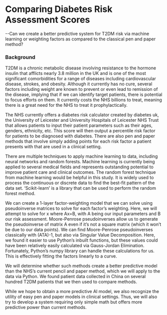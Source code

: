 # Comparing Diabetes Risk Assessment Scores
--Can we create a better predictive system  for T2DM risk via machine learning or weighting factors as compared to the classical pen and paper method? 

### Background
  T2DM is a chronic metabolic disease involving resistance to the hormone insulin that afflicts nearly 3.8 million in the UK and is one of the most significant comorbidities for a range of diseases including cardiovascular disease, strokes, and obesity. Although it currently has no cure, several factors including weight are known to prevent or even lead to remission of the disease, implying that if we can identify target patients, there is potential to focus efforts on them. It currently costs the NHS billions to treat, meaning there is a great need for the NHS to treat it prophylactically. 
  
  The NHS currently offers a diabetes risk calculator created by diabetes uk, the University of Leicester and University Hospitals of Leicester NHS Trust that allows patients to input their patient parameters such as their ages, genders, ethnicity, etc. This score will then output a percentile risk factor for patients to be diagnosed with diabetes. There are also pen and paper methods that involve simply adding points for each risk factor a patient presents with that are used in a clinical setting. 
  
  There are multiple techniques to apply machine learning to data, including neural networks and random forests. Machine learning is currently being applied to several medical fields and represents outstanding potential to improve patient care and clinical outcomes. The random forest technique from machine learning would be helpful in this study. It is widely used to process the continuous or discrete data to find the best-fit pattern of the data set. ‘Scikit-learn’ is a library that can be used to perform the random forest method.
  
  We can create a 1-layer factor-weighting model that we can solve using pseudoinverse matrices to solve for each factor’s weighting. Here, we will attempt to solve for x where Ax=B, with A being our input parameters and B our risk assessment. Moore-Penrose pseudoinverses allow us to generate the pseudoinverse of matrix A even if it’s not a square matrix (which it won’t be due to our data points). We can find Moore-Penrose pseudoinverses classically with (ATA)-1, but also via Singular Value Decomposition. Here, we found it easier to use Python’s inbuilt functions, but these values could have been relatively easily calculated via Gauss-Jordan Elimination. Fortunately, Python’s numpy library can handle these calculations for us. This is effectively fitting the factors linearly to a curve. 
  
  We will determine whether such methods create a better predictive model than the NHS’s current pencil and paper method, which we will apply to the data via Python. We found patient data collected in China on several hundred T2DM patients that we then used to compare methods. 
  
  While we hope to obtain a more predictive AI model, we also recognize the utility of easy pen and paper models in clinical settings. Thus, we will also try to develop a system requiring only simple math but offers more predictive power than current methods. 
